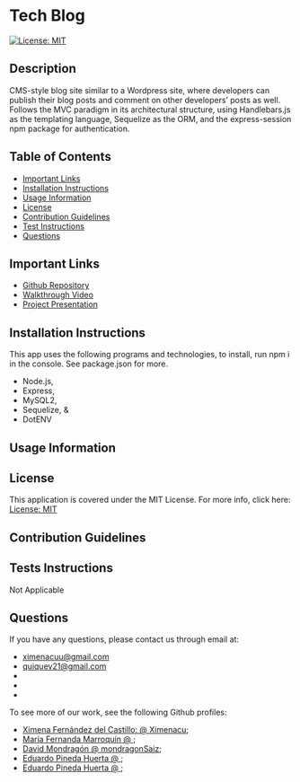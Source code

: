 # Tech Blog 

[![License: MIT](https://img.shields.io/badge/License-MIT-yellow.svg)](https://opensource.org/licenses/MIT)

## Description 
CMS-style blog site similar to a Wordpress site, where developers can publish their blog posts and comment on other developers’ posts as well. Follows the MVC paradigm in its architectural structure, using Handlebars.js as the templating language, Sequelize as the ORM, and the express-session npm package for authentication.


## Table of Contents 
* [Important Links](#important-links)
* [Installation Instructions](#installation-instructions)
* [Usage Information](#usage-information)
* [License](#license)
* [Contribution Guidelines](#contribution-guidelines)
* [Test Instructions](#tests-instructions)
* [Questions](#questions)

## Important Links 
* [Github Repository](https://github.com/Enrique-V06/Proyect-2)
* [Walkthrough Video]()
* [Project Presentation]()


## Installation Instructions
This app uses the following programs and technologies, to install, run npm i in the console. See package.json for more. 
* Node.js,
* Express, 
* MySQL2, 
* Sequelize, &
* DotENV

## Usage Information


## License
This application is covered under the MIT License. For more info, click here: [License: MIT](https://opensource.org/licenses/MIT)

## Contribution Guidelines


## Tests Instructions
Not Applicable

## Questions
 If you have any questions, please contact us through email at: 
 * ximenacuu@gmail.com  <br/>
 * quiquev21@gmail.com
 *  
 * 
 * 
To see more of our work, see the following Github profiles: 
* [Ximena Fernández del Castillo: @ Ximenacu](https://github.com/Ximenacu);
* [María Fernanda Marroquín @ ]();
* [David Mondragón @ mondragonSaiz](https://github.com/mondragonSaiz);
* [Eduardo Pineda Huerta @ ](https://github.com/Ximenacu);
* [Eduardo Pineda Huerta @ ](https://github.com/Ximenacu);
